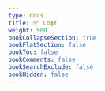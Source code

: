 ```yaml
---
type: docs
title: 📦 Софт
weight: 900
bookCollapseSection: true
bookFlatSection: false
bookToc: false
bookComments: false
bookSearchExclude: false
bookHidden: false
---
```

